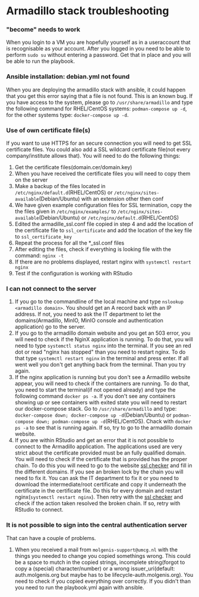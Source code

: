 # Armadillo stack troubleshooting

### "become" needs to work
When you login to a VM you are hopefully yourself as in a useraccount that is recognisable as your account. After you logged in you need to be able to perform `sudo su` without entering a password. Get that in place and you will be able to run the playbook.

### Ansible installation: debian.yml not found
When you are deploying the armadillo stack with ansible, it could happen that you get this error saying that a file is not found. This is an known bug. If you have access to the system, please go to `/usr/share/armadillo` and type the following command for RHEL/CentOS systems: `podman-compose up -d`, for the other systems type: `docker-compose up -d`.

### Use of own certificate file(s)
If you want to use HTTPS for an secure connection you will need to get SSL certificate files. You could also add a SSL wildcard certificate file(not every company/institute allows that). You will need to do the following things:
1. Get the certificate files(domain.cer/domain.key)
2. When you have received the certificate files you will need to copy them on the server
3. Make a backup of the files located in `/etc/nginx/default.d`(RHEL/CentOS) or `/etc/nginx/sites-available`(Debian/Ubuntu) with an extension other then conf
4. We have given example configuration files for SSL termination, copy the the files given in `/etc/nginx/examples/` to `/etc/nginx/sites-available`(Debian/Ubuntu) or `/etc/nginx/default.d`(RHEL/CentOS)
5. Edited the armadille_ssl.conf file copied in step 4 and add the location of the certificate file to `ssl_certificate` and add the location of the key file to `ssl_certificate_key`
6. Repeat the process for all the *_ssl.conf files
7. After editing the files, check if everything is looking file with the command: `nginx -t`
8. If there are no problems displayed, restart nginx with `systemctl restart nginx`
9. Test if the configuration is working with RStudio

### I can not connect to the server
1. If you go to the commandline of the local machine and type `nslookup <armadillo domain>`. You should get an A record back with an IP address. If not, you need to ask the IT department to let the domains(Armadillo, MinIO, MinIO console and authentication application) go to the server.
2. If you go to the armadillo domain website and you get an 503 error, you will need to check if the NginX application is running. To do that, you will need to type `systemctl status nginx` into the terminal. If you see an red dot or read "nginx has stopped" than you need to restart nginx. To do that type `systemctl restart nginx` in the terminal and press enter. If all went well you don't get anything back from the terminal. Than you try again.
3. If the nginx application is running but you don't see a Armadillo website appear, you will need to check if the containers are running. To do that, you need to start the terminal(if not opened already) and type the following command `docker ps -a`. If you don't see any containers showing up or see containers with exited state you will need to restart our docker-compose stack. Go to `/usr/share/armadillo` and type: `docker-compose down; docker-compose up -d`(Debian/Ubuntu) or `podman-compose down; podman-compose up -d`(RHEL/CentOS). Chack with `docker ps -a` to see that is running again. If so, try to go to the armadillo domain website.
4. If you are within RStudio and get an error that it is not possible to connect to the Armadillo application. The applications used are very strict about the certificate provided must be an fully qualified domain. You will need to check if the certificate that is provided has the proper chain. To do this you will need to go to the website [ssl checker](https://www.sslshopper.com/ssl-checker.html) and fill in the different domains. If you see an broken lock by the chain you will need to fix it. You can ask the IT department to fix it or you need to download the intermediate/root certificate and copy it underneath the certificate  in the certificate file. Do this for every domain and restart nginx(`systemctl restart nginx`). Then retry with the [ssl checker](https://www.sslshopper.com/ssl-checker.html) and check if the action taken resolved the broken chain. If so, retry with RStudio to connect.

### It is not possible to sign into the central authentication server
That can have a couple of problems.
1. When you received a mail from `molgenis-support@umcg.nl` with the things you needed to change you copied somethings wrong. This could be a space to mutch in the copied strings, incomplete string(forgot to copy a (special) character/number) or a wrong issuer_uri(default: auth.molgenis.org but maybe has to be lifecycle-auth.molgenis.org). You need to check if you copied everything over correctly. If you didn't than you need to run the playbook.yml again with ansible.
